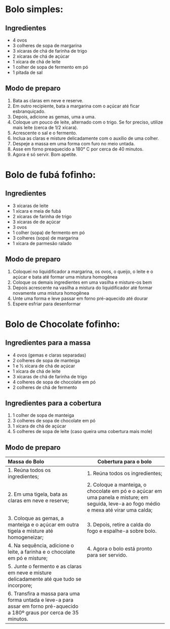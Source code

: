 # Bolo simples:

## Ingredientes

- 4 ovos
- 3 colheres de sopa de margarina
- 3 xícaras de chá de farinha de trigo
- 2 xícaras de chá de açúcar
- 1 xícara de chá de leite
- 1 colher de sopa de fermento em pó
- 1 pitada de sal

## Modo de preparo

1. Bata as claras em neve e reserve.
2. Em outro recipiente, bata a margarina com o açúcar até ficar esbranquiçado.
3. Depois, adicione as gemas, uma a uma.
4. Coloque um pouco de leite, alternado com o trigo. Se for preciso, utilize mais leite (cerca de 1/2 xícara).
5. Acrescente o sal e o fermento.
6. Inclua as claras e misture delicadamente com o auxílio de uma colher.
7. Despeje a massa em uma forma com furo no meio untada.
8. Asse em forno preaquecido a 180° C por cerca de 40 minutos.
9. Agora é só servir. Bom apetite.

# Bolo de fubá fofinho:

## Ingredientes

- 3 xícaras de leite
- 1 xícara e meia de fubá
- 2 xícaras de farinha de trigo
- 3 xícaras de de açúcar
- 3 ovos
- 1 colher (sopa) de fermento em pó
- 3 colheres (sopa) de margarina
- 1 xícara de parmesão ralado

## Modo de preparo

1. Coloquei no liquidificador a margarina, os ovos, o queijo, o leite e o açúcar e bata até formar uma mistura homogênea
2. Coloque os demais ingredientes em uma vasilha e misture-os bem
3. Depois acrescente na vasilha a mistura do liquidificador até formar novamente uma mistura homogênea
4. Unte uma forma e leve passar em forno pré-aquecido até dourar
5. Espere esfriar para desenformar

# Bolo de Chocolate fofinho:

## Ingredientes para a massa

- 4 ovos (gemas e claras separadas)
- 2 colheres de sopa de manteiga
- 1 e ½ xícara de chá de açúcar
- 1 xícara de chá de leite
- 3 xícaras de chá de farinha de trigo
- 4 colheres de sopa de chocolate em pó
- 2 colheres de chá de fermento

## Ingredientes para a cobertura

1. 1 colher de sopa de manteiga
2. 3 colheres de sopa de chocolate em pó
3. 1 xícara de chá de açúcar
4. 5 colheres de sopa de leite (caso queira uma cobertura mais mole)

## Modo de preparo

| Massa do Bolo                                                | Cobertura para o bolo                                        |
| :----------------------------------------------------------- | ------------------------------------------------------------ |
| 1. Reúna todos os ingredientes;                              | 1. Reúna todos os ingredientes;                              |
| 2. Em uma tigela, bata as claras em neve e reserve;          | 2. Coloque a manteiga, o chocolate em pó e o açúcar em uma panela e misture; em seguida, leve-a ao fogo médio e mexa até virar uma calda; |
| 3. Coloque as gemas, a manteiga e o açúcar em outra tigela e misture até homogeneizar; | 3. Depois, retire a calda do fogo e espalhe-a sobre bolo.    |
| 4. Na sequência, adicione o leite, a farinha e o chocolate em pó e misture; | 4. Agora o bolo está pronto para ser servido.                |
| 5. Junte o fermento e as claras em neve e misture delicadamente até que tudo se incorpore; |                                                              |
| 6. Transfira a massa para uma forma untada e leve-a para assar em forno pré-aquecido a 180º graus por cerca de 35 minutos. |                                                              |

